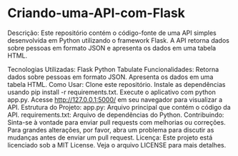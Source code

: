 # Criando-uma-API-com-Flask
Descrição:
Este repositório contém o código-fonte de uma API simples desenvolvida em Python utilizando o framework Flask. A API retorna dados sobre pessoas em formato JSON e apresenta os dados em uma tabela HTML.

Tecnologias Utilizadas:
Flask
Python
Tabulate
Funcionalidades:
Retorna dados sobre pessoas em formato JSON.
Apresenta os dados em uma tabela HTML.
Como Usar:
Clone este repositório.
Instale as dependências usando pip install -r requirements.txt.
Execute o aplicativo com python app.py.
Acesse http://127.0.0.1:5000/ em seu navegador para visualizar a API.
Estrutura do Projeto:
app.py: Arquivo principal que contém o código da API.
requirements.txt: Arquivo de dependências do Python.
Contribuindo:
Sinta-se à vontade para enviar pull requests com melhorias ou correções.
Para grandes alterações, por favor, abra um problema para discutir as mudanças antes de enviar um pull request.
Licença:
Este projeto está licenciado sob a MIT License. Veja o arquivo LICENSE para mais detalhes.
